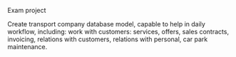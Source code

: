 Exam project

Create transport company database model, capable to help in daily workflow, including:
	work with customers: services, offers, sales contracts, invoicing,
				relations with customers, relations with personal, car park maintenance.
